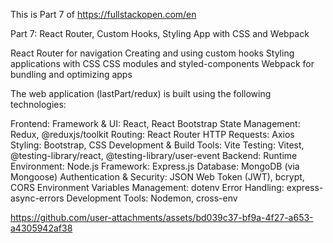 This is Part 7 of https://fullstackopen.com/en 

Part 7: React Router, Custom Hooks, Styling App with CSS and Webpack

React Router for navigation
Creating and using custom hooks
Styling applications with CSS
CSS modules and styled-components
Webpack for bundling and optimizing apps

The web application (lastPart/redux) is built using the following technologies:

Frontend:
Framework & UI: React, React Bootstrap
State Management: Redux, @reduxjs/toolkit
Routing: React Router
HTTP Requests: Axios
Styling: Bootstrap, CSS
Development & Build Tools: Vite
Testing: Vitest, @testing-library/react, @testing-library/user-event
Backend:
Runtime Environment: Node.js
Framework: Express.js
Database: MongoDB (via Mongoose)
Authentication & Security: JSON Web Token (JWT), bcrypt, CORS
Environment Variables Management: dotenv
Error Handling: express-async-errors
Development Tools: Nodemon, cross-env

https://github.com/user-attachments/assets/bd039c37-bf9a-4f27-a653-a4305942af38
